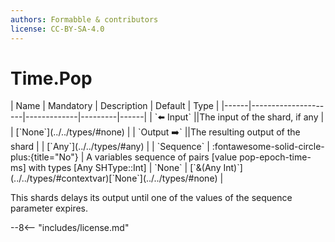 ```yaml
---
authors: Formabble & contributors
license: CC-BY-SA-4.0
---
```



# Time.Pop

<div class="sh-parameters" markdown="1">
| Name | Mandatory | Description | Default | Type |
|------|---------------------|-------------|---------|------|
| `⬅️ Input` ||The input of the shard, if any | | [`None`](../../types/#none) |
| `Output ➡️` ||The resulting output of the shard | | [`Any`](../../types/#any) |
| `Sequence` | :fontawesome-solid-circle-plus:{title="No"}  | A variables sequence of pairs [value pop-epoch-time-ms] with types [Any SHType::Int] | `None` | [`&(Any Int)`](../../types/#contextvar)[`None`](../../types/#none) |

</div>

This shards delays its output until one of the values of the sequence parameter expires.

--8<-- "includes/license.md"

